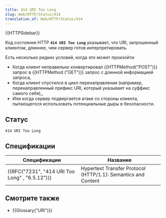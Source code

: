 ```yaml
---
title: 414 URI Too Long
slug: Web/HTTP/Status/414
translation_of: Web/HTTP/Status/414
---
```


{{HTTPSidebar}}

Код состояния HTTP **`414 URI Too Long`** указывает, что URI, запрошенный клиентом, длиннее, чем сервер готов интерпретировать.

Есть несколько редких условий, когда это может произойти:

- Когда клиент неправильно конвертировал {{HTTPMethod("POST")}} запрос в {{HTTPMethod ("GET")}} запрос с длинной информацией запроса,
- Когда клиент спустился в цикл перенаправления (например, перенаправленный префикс URI, который указывает на суффикс самого себя),,
- Или когда сервер подвергается атаке со стороны клиента, пытающегося использовать потенциальные дыры в безопасности.

## Статус

```
414 URI Too Long
```

## Спецификации

| Спецификации                                                 | Название                                                      |
| ------------------------------------------------------------ | ------------------------------------------------------------- |
| {{RFC("7231", "414 URI Too Long" , "6.5.12")}} | Hypertext Transfer Protocol (HTTP/1.1): Semantics and Content |

## Смотрите также

- {{Glossary("URI")}}
